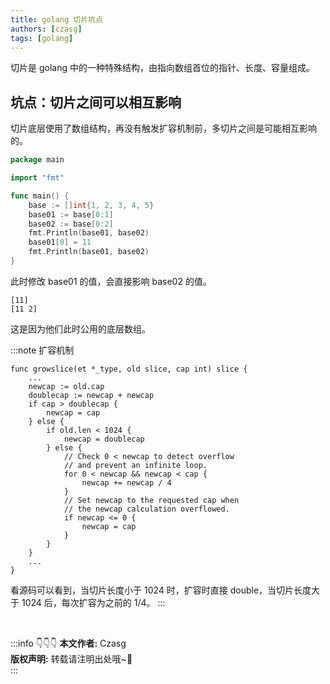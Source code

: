 ```yaml
---
title: golang 切片坑点
authors: [czasg]
tags: [golang]
---
```


切片是 golang 中的一种特殊结构，由指向数组首位的指针、长度、容量组成。

<!--truncate-->

## 坑点：切片之间可以相互影响
切片底层使用了数组结构，再没有触发扩容机制前，多切片之间是可能相互影响的。

```go
package main

import "fmt"

func main() {
	base := []int{1, 2, 3, 4, 5}
	base01 := base[0:1]
	base02 := base[0:2]
	fmt.Println(base01, base02)
	base01[0] = 11
	fmt.Println(base01, base02)
}
```
此时修改 base01 的值，会直接影响 base02 的值。  
```text title="输出结果"
[11]
[11 2]
```   
这是因为他们此时公用的底层数组。

:::note 扩容机制
```goalng title="src/runtime/slice.go"
func growslice(et *_type, old slice, cap int) slice {
    ...
    newcap := old.cap
    doublecap := newcap + newcap
    if cap > doublecap {
        newcap = cap
    } else {
        if old.len < 1024 {
            newcap = doublecap
        } else {
            // Check 0 < newcap to detect overflow
            // and prevent an infinite loop.
            for 0 < newcap && newcap < cap {
                newcap += newcap / 4
            }
            // Set newcap to the requested cap when
            // the newcap calculation overflowed.
            if newcap <= 0 {
                newcap = cap
            }
        }
    }
    ...
}
```
看源码可以看到，当切片长度小于 1024 时，扩容时直接 double，当切片长度大于 1024 后，每次扩容为之前的 1/4。
:::


<br/>

:::info 👇👇👇
**本文作者:** Czasg     
**版权声明:** 转载请注明出处哦~👮‍    
:::

